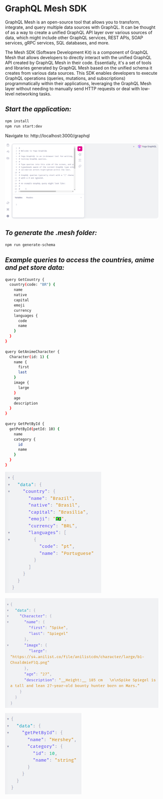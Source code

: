 # GraphQL Mesh SDK

GraphQL Mesh is an open-source tool that allows you to transform, integrate, and query multiple data sources with GraphQL. It can be thought of as a way to create a unified GraphQL API layer over various sources of data, which might include other GraphQL services, REST APIs, SOAP services, gRPC services, SQL databases, and more.

The Mesh SDK (Software Development Kit) is a component of GraphQL Mesh that allows developers to directly interact with the unified GraphQL API created by GraphQL Mesh in their code. Essentially, it's a set of tools and libraries generated by GraphQL Mesh based on the unified schema it creates from various data sources. This SDK enables developers to execute GraphQL operations (queries, mutations, and subscriptions) programmatically within their applications, leveraging the GraphQL Mesh layer without needing to manually send HTTP requests or deal with low-level networking tasks.

## _Start the application:_

```sh
npm install
npm run start:dev
```

Navigate to: http://localhost:3000/graphql

![image info](./img/1.png)

## _To generate the .mesh folder:_

```sh
npm run generate-schema
```

## _Example queries to access the countries, anime and pet store data:_

```sh
query GetCountry {
  country(code: "BR") {
    name
    native
    capital
    emoji
    currency
    languages {
      code
      name
    }
  }
}

query GetAnimeCharacter {
  Character(id: 1) {
    name {
      first
      last
    }
    image {
      large
    }
    age
    description
  }
}

query GetPetById {
  getPetById(petId: 10) {
    name
    category {
      id
      name
    }
  }
}
```

![image info](./img/2.png)

![image info](./img/3.png)

![image info](./img/4.png)
